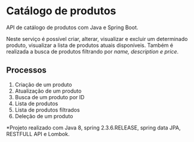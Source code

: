 
# Catálogo de produtos

API de catálogo de produtos com Java e Spring Boot.


Neste serviço é possível criar, alterar, visualizar e excluir um determinado produto, visualizar a lista de produtos atuais disponíveis. Também é realizada a busca de produtos filtrando por *name, description e price*.


## Processos

1. Criação de um produto
2. Atualização de um produto
3. Busca de um produto por ID
4. Lista de produtos
5. Lista de produtos filtrados
6. Deleção de um produto

*Projeto realizado com Java 8, spring 2.3.6.RELEASE, spring data JPA, RESTFULL API e Lombok.
